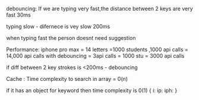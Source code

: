 debouncing:
If we are typing very fast,the distance between 2 keys are very fast 30ms

typing slow - difernece is vey slow 200ms

when typing fast the person doesnt need suggestion

Performance:
iphone pro max = 14 letters =1000 students ,1000 api calls = 14,000 api calls
with debouncing = 3api calls = 1000 stu = 3000 api calls

if diff between 2 key strokes is <200ms - debouncing

Cache :
Time complexity to search in array = 0(n)

if it has an object for keyword then time complexity is 0(1)
{
i:
ip:
iph:
}
